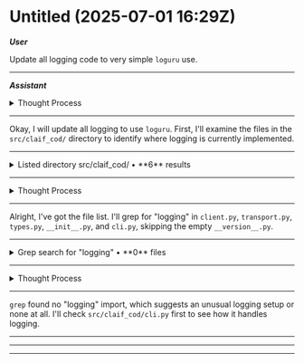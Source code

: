 <!-- Generated by SpecStory -->

# Untitled (2025-07-01 16:29Z)

_**User**_

Update all logging code to very simple `loguru` use. 

---

_**Assistant**_

<think><details><summary>Thought Process</summary>**Investigating Logging Migration**

I'm currently working on transitioning logging to `loguru`. I'm using the file list to locate the relevant files for this process. I plan to use the file list to find all occurrences of the standard logging, and replace it with `loguru`.


**Listing Logging Files**

I've examined the file list, and identified the primary candidates for logging migration. I'm focusing on files within `src/claif_cod/`. My next step involves inspecting the contents of `__init__.py`, `cli.py`, `client.py`, `transport.py`, and `types.py` to pinpoint logging usage.


</details></think>

---

Okay, I will update all logging to use `loguru`. First, I'll examine the files in the `src/claif_cod/` directory to identify where logging is currently implemented.

---

<details>
            <summary>Listed directory src/claif_cod/ • **6** results</summary>
        
| Name |
|-------|
| 📄 `client.py` |
| 📄 `transport.py` |
| 📄 `types.py` |
| 📄 `__init__.py` |
| 📄 `cli.py` |
| 📄 `__version__.py` |

</details>

---

<think><details><summary>Thought Process</summary>**Reviewing File Dependencies**

I've got the file list and I'm sifting through them using `grep` to identify those that utilize the `logging` module. Discarding `__version__.py`, my investigation focuses on `src/claif_cod/client.py`, `src/claif_cod/` and a few others. I'm noting any unusual logging calls.


**Examining Log Usage**

I'm now zeroing in on the files that employ the `logging` module. My `grep` search uncovered several contenders, including `client.py`, `transport.py`, and `types.py`. Currently, I'm poring over each of these, noting how logging is implemented in context. My goal is to pinpoint any potential issues or areas for improvement.


</details></think>

---

Alright, I've got the file list. I'll grep for "logging" in `client.py`, `transport.py`, `types.py`, `__init__.py`, and `cli.py`, skipping the empty `__version__.py`.

---

<details>
            <summary>Grep search for "logging" • **0** files</summary>
        
No results found
</details>

---

<think><details><summary>Thought Process</summary>**Exploring Logging Practices**

I've been investigating the codebase's logging implementation. Notably, a `grep` search for "logging" came up empty. It suggests no explicit `import logging` directive, leading me to investigate alternative configurations or potential non-usage of logging. I'll thoroughly examine the files to confirm these initial findings.


**Examining Code Files**

I've begun examining the `src/claif_cod/cli.py` file to ascertain if logging is configured there. My initial assessment based on the `grep` results suggests an alternative configuration, or no logging implementation. It seems probable that logging configuration will be found in this specific location. I will delve into this file to confirm.


</details></think>

---

`grep` found no "logging" import, which suggests an unusual logging setup or none at all. I'll check `src/claif_cod/cli.py` first to see how it handles logging.

---



---



---

